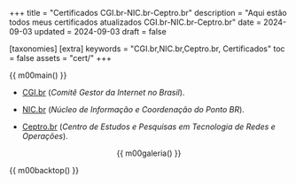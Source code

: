 +++
title = "Certificados CGI.br-NIC.br-Ceptro.br"
description = "Aqui estão todos meus certificados atualizados CGI.br-NIC.br-Ceptro.br"
date = 2024-09-03
updated = 2024-09-03
draft = false

[taxonomies]
[extra]
keywords = "CGI.br,NIC.br,Ceptro.br, Certificados"
toc = false
assets = "cert/"
+++

{{ m00main() }}

- [CGI.br](https://cgi.br/) (*Comitê Gestor da Internet no Brasil*).

- [NIC.br](https://nic.br/) (*Núcleo de Informação e Coordenação do Ponto BR*).

- [Ceptro.br](https://ceptro.br/) (*Centro de Estudos e Pesquisas em Tecnologia de Redes e Operações*).

<div style="text-align: center;">

{{ m00galeria() }}

</div>

{{ m00backtop() }}
